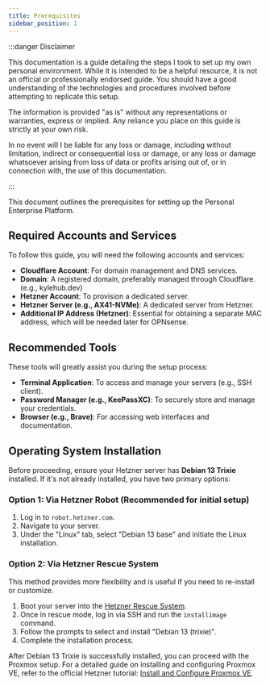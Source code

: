 ```yaml
---
title: Prerequisites
sidebar_position: 1
---
```


:::danger Disclaimer

This documentation is a guide detailing the steps I took to set up my own personal environment. While it is intended to be a helpful resource, it is not an official or professionally endorsed guide. You should have a good understanding of the technologies and procedures involved before attempting to replicate this setup.

The information is provided "as is" without any representations or warranties, express or implied. Any reliance you place on this guide is strictly at your own risk.

In no event will I be liable for any loss or damage, including without limitation, indirect or consequential loss or damage, or any loss or damage whatsoever arising from loss of data or profits arising out of, or in connection with, the use of this documentation.

:::

This document outlines the prerequisites for setting up the Personal Enterprise Platform.

## Required Accounts and Services

To follow this guide, you will need the following accounts and services:

*   **Cloudflare Account**: For domain management and DNS services.
*   **Domain**: A registered domain, preferably managed through Cloudflare. (e.g., kylehub.dev)
*   **Hetzner Account**: To provision a dedicated server.
*   **Hetzner Server (e.g., AX41-NVMe)**: A dedicated server from Hetzner.
*   **Additional IP Address (Hetzner)**: Essential for obtaining a separate MAC address, which will be needed later for OPNsense.

## Recommended Tools

These tools will greatly assist you during the setup process:

*   **Terminal Application**: To access and manage your servers (e.g., SSH client).
*   **Password Manager (e.g., KeePassXC)**: To securely store and manage your credentials.
*   **Browser (e.g., Brave)**: For accessing web interfaces and documentation.

## Operating System Installation

Before proceeding, ensure your Hetzner server has **Debian 13 Trixie** installed. If it's not already installed, you have two primary options:

### Option 1: Via Hetzner Robot (Recommended for initial setup)

1.  Log in to `robot.hetzner.com`.
2.  Navigate to your server.
3.  Under the "Linux" tab, select "Debian 13 base" and initiate the Linux installation.

### Option 2: Via Hetzner Rescue System

This method provides more flexibility and is useful if you need to re-install or customize.

1.  Boot your server into the [Hetzner Rescue System](https://docs.hetzner.com/de/robot/dedicated-server/troubleshooting/hetzner-rescue-system/).
2.  Once in rescue mode, log in via SSH and run the `installimage` command.
3.  Follow the prompts to select and install "Debian 13 (trixie)".
4.  Complete the installation process.

After Debian 13 Trixie is successfully installed, you can proceed with the Proxmox setup. For a detailed guide on installing and configuring Proxmox VE, refer to the official Hetzner tutorial: [Install and Configure Proxmox VE](https://community.hetzner.com/tutorials/install-and-configure-proxmox_ve/).